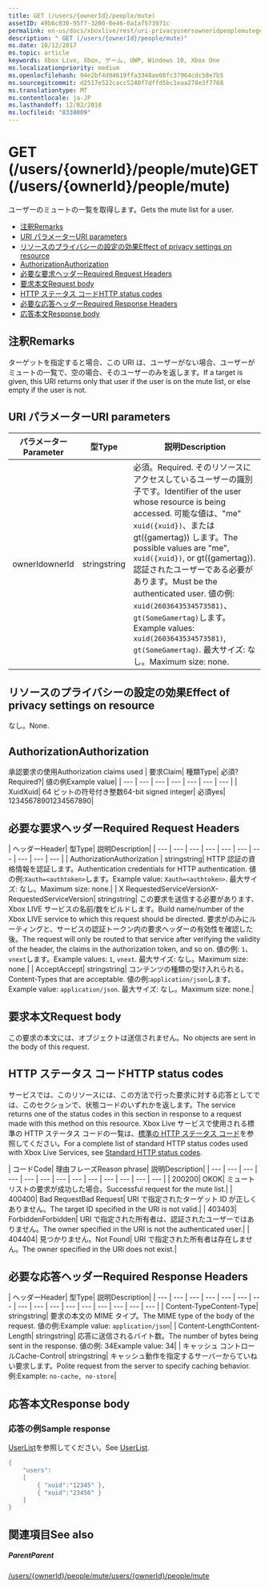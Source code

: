 ```yaml
---
title: GET (/users/{ownerId}/people/mute)
assetID: 49b6c830-95f7-3200-0e46-0a1af573971c
permalink: en-us/docs/xboxlive/rest/uri-privacyusersowneridpeoplemuteget.html
description: " GET (/users/{ownerId}/people/mute)"
ms.date: 10/12/2017
ms.topic: article
keywords: Xbox Live, Xbox, ゲーム, UWP, Windows 10, Xbox One
ms.localizationpriority: medium
ms.openlocfilehash: 94e2bf4d04619ffa3348ae08fc37964cdc58e7b5
ms.sourcegitcommit: d2517e522cacc5240f7dffd5bc1eaa278e3f7768
ms.translationtype: MT
ms.contentlocale: ja-JP
ms.lasthandoff: 12/02/2018
ms.locfileid: "8338009"
---
```

# <a name="get-usersowneridpeoplemute"></a><span data-ttu-id="d8b34-104">GET (/users/{ownerId}/people/mute)</span><span class="sxs-lookup"><span data-stu-id="d8b34-104">GET (/users/{ownerId}/people/mute)</span></span>
<span data-ttu-id="d8b34-105">ユーザーのミュートの一覧を取得します。</span><span class="sxs-lookup"><span data-stu-id="d8b34-105">Gets the mute list for a user.</span></span>

  * [<span data-ttu-id="d8b34-106">注釈</span><span class="sxs-lookup"><span data-stu-id="d8b34-106">Remarks</span></span>](#ID4EQ)
  * [<span data-ttu-id="d8b34-107">URI パラメーター</span><span class="sxs-lookup"><span data-stu-id="d8b34-107">URI parameters</span></span>](#ID4EZ)
  * [<span data-ttu-id="d8b34-108">リソースのプライバシーの設定の効果</span><span class="sxs-lookup"><span data-stu-id="d8b34-108">Effect of privacy settings on resource</span></span>](#ID4EEB)
  * [<span data-ttu-id="d8b34-109">Authorization</span><span class="sxs-lookup"><span data-stu-id="d8b34-109">Authorization</span></span>](#ID4ENB)
  * [<span data-ttu-id="d8b34-110">必要な要求ヘッダー</span><span class="sxs-lookup"><span data-stu-id="d8b34-110">Required Request Headers</span></span>](#ID4ESC)
  * [<span data-ttu-id="d8b34-111">要求本文</span><span class="sxs-lookup"><span data-stu-id="d8b34-111">Request body</span></span>](#ID4EPE)
  * [<span data-ttu-id="d8b34-112">HTTP ステータス コード</span><span class="sxs-lookup"><span data-stu-id="d8b34-112">HTTP status codes</span></span>](#ID4E1E)
  * [<span data-ttu-id="d8b34-113">必要な応答ヘッダー</span><span class="sxs-lookup"><span data-stu-id="d8b34-113">Required Response Headers</span></span>](#ID4E3G)
  * [<span data-ttu-id="d8b34-114">応答本文</span><span class="sxs-lookup"><span data-stu-id="d8b34-114">Response body</span></span>](#ID4ETAAC)

<a id="ID4EQ"></a>


## <a name="remarks"></a><span data-ttu-id="d8b34-115">注釈</span><span class="sxs-lookup"><span data-stu-id="d8b34-115">Remarks</span></span>

<span data-ttu-id="d8b34-116">ターゲットを指定すると場合、この URI は、ユーザーがない場合、ユーザーがミュートの一覧で、空の場合、そのユーザーのみを返します。</span><span class="sxs-lookup"><span data-stu-id="d8b34-116">If a target is given, this URI returns only that user if the user is on the mute list, or else empty if the user is not.</span></span>

<a id="ID4EZ"></a>


## <a name="uri-parameters"></a><span data-ttu-id="d8b34-117">URI パラメーター</span><span class="sxs-lookup"><span data-stu-id="d8b34-117">URI parameters</span></span>

| <span data-ttu-id="d8b34-118">パラメーター</span><span class="sxs-lookup"><span data-stu-id="d8b34-118">Parameter</span></span>| <span data-ttu-id="d8b34-119">型</span><span class="sxs-lookup"><span data-stu-id="d8b34-119">Type</span></span>| <span data-ttu-id="d8b34-120">説明</span><span class="sxs-lookup"><span data-stu-id="d8b34-120">Description</span></span>|
| --- | --- | --- |
| <span data-ttu-id="d8b34-121">ownerId</span><span class="sxs-lookup"><span data-stu-id="d8b34-121">ownerId</span></span>| <span data-ttu-id="d8b34-122">string</span><span class="sxs-lookup"><span data-stu-id="d8b34-122">string</span></span>| <span data-ttu-id="d8b34-123">必須。</span><span class="sxs-lookup"><span data-stu-id="d8b34-123">Required.</span></span> <span data-ttu-id="d8b34-124">そのリソースにアクセスしているユーザーの識別子です。</span><span class="sxs-lookup"><span data-stu-id="d8b34-124">Identifier of the user whose resource is being accessed.</span></span> <span data-ttu-id="d8b34-125">可能な値は、"me" <code>xuid({xuid})</code>、または gt({gamertag}) します。</span><span class="sxs-lookup"><span data-stu-id="d8b34-125">The possible values are "me", <code>xuid({xuid})</code>, or gt({gamertag}).</span></span> <span data-ttu-id="d8b34-126">認証されたユーザーである必要があります。</span><span class="sxs-lookup"><span data-stu-id="d8b34-126">Must be the authenticated user.</span></span> <span data-ttu-id="d8b34-127">値の例: <code>xuid(2603643534573581)</code>、<code>gt(SomeGamertag)</code>します。</span><span class="sxs-lookup"><span data-stu-id="d8b34-127">Example values: <code>xuid(2603643534573581)</code>, <code>gt(SomeGamertag)</code>.</span></span> <span data-ttu-id="d8b34-128">最大サイズ: なし。</span><span class="sxs-lookup"><span data-stu-id="d8b34-128">Maximum size: none.</span></span> |

<a id="ID4EEB"></a>


## <a name="effect-of-privacy-settings-on-resource"></a><span data-ttu-id="d8b34-129">リソースのプライバシーの設定の効果</span><span class="sxs-lookup"><span data-stu-id="d8b34-129">Effect of privacy settings on resource</span></span>

<span data-ttu-id="d8b34-130">なし。</span><span class="sxs-lookup"><span data-stu-id="d8b34-130">None.</span></span>

<a id="ID4ENB"></a>


## <a name="authorization"></a><span data-ttu-id="d8b34-131">Authorization</span><span class="sxs-lookup"><span data-stu-id="d8b34-131">Authorization</span></span>

<span data-ttu-id="d8b34-132">承認要求の使用</span><span class="sxs-lookup"><span data-stu-id="d8b34-132">Authorization claims used</span></span> | <span data-ttu-id="d8b34-133">要求</span><span class="sxs-lookup"><span data-stu-id="d8b34-133">Claim</span></span>| <span data-ttu-id="d8b34-134">種類</span><span class="sxs-lookup"><span data-stu-id="d8b34-134">Type</span></span>| <span data-ttu-id="d8b34-135">必須?</span><span class="sxs-lookup"><span data-stu-id="d8b34-135">Required?</span></span>| <span data-ttu-id="d8b34-136">値の例</span><span class="sxs-lookup"><span data-stu-id="d8b34-136">Example value</span></span>|
| --- | --- | --- | --- | --- | --- | --- |
| <span data-ttu-id="d8b34-137">Xuid</span><span class="sxs-lookup"><span data-stu-id="d8b34-137">Xuid</span></span>| <span data-ttu-id="d8b34-138">64 ビットの符号付き整数</span><span class="sxs-lookup"><span data-stu-id="d8b34-138">64-bit signed integer</span></span>| <span data-ttu-id="d8b34-139">必須</span><span class="sxs-lookup"><span data-stu-id="d8b34-139">yes</span></span>| <span data-ttu-id="d8b34-140">1234567890</span><span class="sxs-lookup"><span data-stu-id="d8b34-140">1234567890</span></span>|

<a id="ID4ESC"></a>


## <a name="required-request-headers"></a><span data-ttu-id="d8b34-141">必要な要求ヘッダー</span><span class="sxs-lookup"><span data-stu-id="d8b34-141">Required Request Headers</span></span>

| <span data-ttu-id="d8b34-142">ヘッダー</span><span class="sxs-lookup"><span data-stu-id="d8b34-142">Header</span></span>| <span data-ttu-id="d8b34-143">型</span><span class="sxs-lookup"><span data-stu-id="d8b34-143">Type</span></span>| <span data-ttu-id="d8b34-144">説明</span><span class="sxs-lookup"><span data-stu-id="d8b34-144">Description</span></span>|
| --- | --- | --- | --- | --- | --- | --- | --- | --- | --- |
| <span data-ttu-id="d8b34-145">Authorization</span><span class="sxs-lookup"><span data-stu-id="d8b34-145">Authorization</span></span> | <span data-ttu-id="d8b34-146">string</span><span class="sxs-lookup"><span data-stu-id="d8b34-146">string</span></span>| <span data-ttu-id="d8b34-147">HTTP 認証の資格情報を認証します。</span><span class="sxs-lookup"><span data-stu-id="d8b34-147">Authentication credentials for HTTP authentication.</span></span> <span data-ttu-id="d8b34-148">値の例:<code>Xauth=&lt;authtoken></code>します。</span><span class="sxs-lookup"><span data-stu-id="d8b34-148">Example value: <code>Xauth=&lt;authtoken></code>.</span></span> <span data-ttu-id="d8b34-149">最大サイズ: なし。</span><span class="sxs-lookup"><span data-stu-id="d8b34-149">Maximum size: none.</span></span>|
| <span data-ttu-id="d8b34-150">X RequestedServiceVersion</span><span class="sxs-lookup"><span data-stu-id="d8b34-150">X-RequestedServiceVersion</span></span>| <span data-ttu-id="d8b34-151">string</span><span class="sxs-lookup"><span data-stu-id="d8b34-151">string</span></span>| <span data-ttu-id="d8b34-152">この要求を送信する必要があります、Xbox LIVE サービスの名前/数をビルドします。</span><span class="sxs-lookup"><span data-stu-id="d8b34-152">Build name/number of the Xbox LIVE service to which this request should be directed.</span></span> <span data-ttu-id="d8b34-153">要求がのみにルーティングと、サービスの認証トークン内の要求ヘッダーの有効性を確認した後。</span><span class="sxs-lookup"><span data-stu-id="d8b34-153">The request will only be routed to that service after verifying the validity of the header, the claims in the authorization token, and so on.</span></span> <span data-ttu-id="d8b34-154">値の例: <code>1</code>、<code>vnext</code>します。</span><span class="sxs-lookup"><span data-stu-id="d8b34-154">Example values: <code>1</code>, <code>vnext</code>.</span></span> <span data-ttu-id="d8b34-155">最大サイズ: なし。</span><span class="sxs-lookup"><span data-stu-id="d8b34-155">Maximum size: none.</span></span>|
| <span data-ttu-id="d8b34-156">Accept</span><span class="sxs-lookup"><span data-stu-id="d8b34-156">Accept</span></span>| <span data-ttu-id="d8b34-157">string</span><span class="sxs-lookup"><span data-stu-id="d8b34-157">string</span></span>| <span data-ttu-id="d8b34-158">コンテンツの種類の受け入れられる。</span><span class="sxs-lookup"><span data-stu-id="d8b34-158">Content-Types that are acceptable.</span></span> <span data-ttu-id="d8b34-159">値の例:<code>application/json</code>します。</span><span class="sxs-lookup"><span data-stu-id="d8b34-159">Example value: <code>application/json</code>.</span></span> <span data-ttu-id="d8b34-160">最大サイズ: なし。</span><span class="sxs-lookup"><span data-stu-id="d8b34-160">Maximum size: none.</span></span>|

<a id="ID4EPE"></a>


## <a name="request-body"></a><span data-ttu-id="d8b34-161">要求本文</span><span class="sxs-lookup"><span data-stu-id="d8b34-161">Request body</span></span>

<span data-ttu-id="d8b34-162">この要求の本文には、オブジェクトは送信されません。</span><span class="sxs-lookup"><span data-stu-id="d8b34-162">No objects are sent in the body of this request.</span></span>

<a id="ID4E1E"></a>


## <a name="http-status-codes"></a><span data-ttu-id="d8b34-163">HTTP ステータス コード</span><span class="sxs-lookup"><span data-stu-id="d8b34-163">HTTP status codes</span></span>

<span data-ttu-id="d8b34-164">サービスでは、このリソースには、この方法で行った要求に対する応答としてでは、このセクションで、状態コードのいずれかを返します。</span><span class="sxs-lookup"><span data-stu-id="d8b34-164">The service returns one of the status codes in this section in response to a request made with this method on this resource.</span></span> <span data-ttu-id="d8b34-165">Xbox Live サービスで使用される標準の HTTP ステータス コードの一覧は、[標準の HTTP ステータス コード](../../additional/httpstatuscodes.md)を参照してください。</span><span class="sxs-lookup"><span data-stu-id="d8b34-165">For a complete list of standard HTTP status codes used with Xbox Live Services, see [Standard HTTP status codes](../../additional/httpstatuscodes.md).</span></span>

| <span data-ttu-id="d8b34-166">コード</span><span class="sxs-lookup"><span data-stu-id="d8b34-166">Code</span></span>| <span data-ttu-id="d8b34-167">理由フレーズ</span><span class="sxs-lookup"><span data-stu-id="d8b34-167">Reason phrase</span></span>| <span data-ttu-id="d8b34-168">説明</span><span class="sxs-lookup"><span data-stu-id="d8b34-168">Description</span></span>|
| --- | --- | --- | --- | --- | --- | --- | --- | --- | --- | --- | --- | --- |
| <span data-ttu-id="d8b34-169">200</span><span class="sxs-lookup"><span data-stu-id="d8b34-169">200</span></span>| <span data-ttu-id="d8b34-170">OK</span><span class="sxs-lookup"><span data-stu-id="d8b34-170">OK</span></span>| <span data-ttu-id="d8b34-171">ミュート リストの要求が成功した場合。</span><span class="sxs-lookup"><span data-stu-id="d8b34-171">Successful request for the mute list.</span></span>|
| <span data-ttu-id="d8b34-172">400</span><span class="sxs-lookup"><span data-stu-id="d8b34-172">400</span></span>| <span data-ttu-id="d8b34-173">Bad Request</span><span class="sxs-lookup"><span data-stu-id="d8b34-173">Bad Request</span></span>| <span data-ttu-id="d8b34-174">URI で指定されたターゲット ID が正しくありません。</span><span class="sxs-lookup"><span data-stu-id="d8b34-174">The target ID specified in the URI is not valid.</span></span>|
| <span data-ttu-id="d8b34-175">403</span><span class="sxs-lookup"><span data-stu-id="d8b34-175">403</span></span>| <span data-ttu-id="d8b34-176">Forbidden</span><span class="sxs-lookup"><span data-stu-id="d8b34-176">Forbidden</span></span>| <span data-ttu-id="d8b34-177">URI で指定された所有者は、認証されたユーザーではありません。</span><span class="sxs-lookup"><span data-stu-id="d8b34-177">The owner specified in the URI is not the authenticated user.</span></span>|
| <span data-ttu-id="d8b34-178">404</span><span class="sxs-lookup"><span data-stu-id="d8b34-178">404</span></span>| <span data-ttu-id="d8b34-179">見つかりません。</span><span class="sxs-lookup"><span data-stu-id="d8b34-179">Not Found</span></span>| <span data-ttu-id="d8b34-180">URI で指定された所有者は存在しません。</span><span class="sxs-lookup"><span data-stu-id="d8b34-180">The owner specified in the URI does not exist.</span></span>|

<a id="ID4E3G"></a>


## <a name="required-response-headers"></a><span data-ttu-id="d8b34-181">必要な応答ヘッダー</span><span class="sxs-lookup"><span data-stu-id="d8b34-181">Required Response Headers</span></span>

| <span data-ttu-id="d8b34-182">ヘッダー</span><span class="sxs-lookup"><span data-stu-id="d8b34-182">Header</span></span>| <span data-ttu-id="d8b34-183">型</span><span class="sxs-lookup"><span data-stu-id="d8b34-183">Type</span></span>| <span data-ttu-id="d8b34-184">説明</span><span class="sxs-lookup"><span data-stu-id="d8b34-184">Description</span></span>|
| --- | --- | --- | --- | --- | --- | --- | --- | --- | --- | --- | --- | --- | --- | --- | --- |
| <span data-ttu-id="d8b34-185">Content-Type</span><span class="sxs-lookup"><span data-stu-id="d8b34-185">Content-Type</span></span>| <span data-ttu-id="d8b34-186">string</span><span class="sxs-lookup"><span data-stu-id="d8b34-186">string</span></span>| <span data-ttu-id="d8b34-187">要求の本文の MIME タイプ。</span><span class="sxs-lookup"><span data-stu-id="d8b34-187">The MIME type of the body of the request.</span></span> <span data-ttu-id="d8b34-188">値の例:</span><span class="sxs-lookup"><span data-stu-id="d8b34-188">Example value:</span></span> <code>application/json</code>|
| <span data-ttu-id="d8b34-189">Content-Length</span><span class="sxs-lookup"><span data-stu-id="d8b34-189">Content-Length</span></span>| <span data-ttu-id="d8b34-190">string</span><span class="sxs-lookup"><span data-stu-id="d8b34-190">string</span></span>| <span data-ttu-id="d8b34-191">応答に送信されるバイト数。</span><span class="sxs-lookup"><span data-stu-id="d8b34-191">The number of bytes being sent in the response.</span></span> <span data-ttu-id="d8b34-192">値の例: 34</span><span class="sxs-lookup"><span data-stu-id="d8b34-192">Example value: 34</span></span>|
| <span data-ttu-id="d8b34-193">キャッシュ コントロール</span><span class="sxs-lookup"><span data-stu-id="d8b34-193">Cache-Control</span></span>| <span data-ttu-id="d8b34-194">string</span><span class="sxs-lookup"><span data-stu-id="d8b34-194">string</span></span>| <span data-ttu-id="d8b34-195">キャッシュ動作を指定するサーバーからていねい要求します。</span><span class="sxs-lookup"><span data-stu-id="d8b34-195">Polite request from the server to specify caching behavior.</span></span> <span data-ttu-id="d8b34-196">例:</span><span class="sxs-lookup"><span data-stu-id="d8b34-196">Example:</span></span> <code>no-cache, no-store</code>|

<a id="ID4ETAAC"></a>


## <a name="response-body"></a><span data-ttu-id="d8b34-197">応答本文</span><span class="sxs-lookup"><span data-stu-id="d8b34-197">Response body</span></span>

<a id="ID4EZAAC"></a>


### <a name="sample-response"></a><span data-ttu-id="d8b34-198">応答の例</span><span class="sxs-lookup"><span data-stu-id="d8b34-198">Sample response</span></span>

<span data-ttu-id="d8b34-199">[UserList](../../json/json-userlist.md)を参照してください。</span><span class="sxs-lookup"><span data-stu-id="d8b34-199">See [UserList](../../json/json-userlist.md).</span></span>


```cpp
{
    "users":
    [
        { "xuid":"12345" },
        { "xuid":"23456" }
    ]
}

```


<a id="ID4EJBAC"></a>


## <a name="see-also"></a><span data-ttu-id="d8b34-200">関連項目</span><span class="sxs-lookup"><span data-stu-id="d8b34-200">See also</span></span>

<a id="ID4ELBAC"></a>


##### <a name="parent"></a><span data-ttu-id="d8b34-201">Parent</span><span class="sxs-lookup"><span data-stu-id="d8b34-201">Parent</span></span>

[<span data-ttu-id="d8b34-202">/users/{ownerId}/people/mute</span><span class="sxs-lookup"><span data-stu-id="d8b34-202">/users/{ownerId}/people/mute</span></span>](uri-privacyusersowneridpeoplemute.md)
